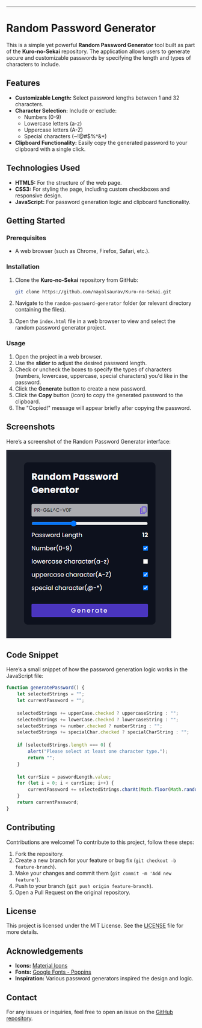 
---

# Random Password Generator

This is a simple yet powerful **Random Password Generator** tool built as part of the **Kuro-no-Sekai** repository. The application allows users to generate secure and customizable passwords by specifying the length and types of characters to include.

## Features

- **Customizable Length:** Select password lengths between 1 and 32 characters.
- **Character Selection:** Include or exclude:
  - Numbers (0-9)
  - Lowercase letters (a-z)
  - Uppercase letters (A-Z)
  - Special characters (~!@#$%^&*)
- **Clipboard Functionality:** Easily copy the generated password to your clipboard with a single click.

## Technologies Used

- **HTML5:** For the structure of the web page.
- **CSS3:** For styling the page, including custom checkboxes and responsive design.
- **JavaScript:** For password generation logic and clipboard functionality.

## Getting Started

### Prerequisites

- A web browser (such as Chrome, Firefox, Safari, etc.).

### Installation

1. Clone the **Kuro-no-Sekai** repository from GitHub:
   ```bash
   git clone https://github.com/nayalsaurav/Kuro-no-Sekai.git
   ```

2. Navigate to the `random-password-generator` folder (or relevant directory containing the files).

3. Open the `index.html` file in a web browser to view and select the random password generator project.

### Usage

1. Open the project in a web browser.
2. Use the **slider** to adjust the desired password length.
3. Check or uncheck the boxes to specify the types of characters (numbers, lowercase, uppercase, special characters) you'd like in the password.
4. Click the **Generate** button to create a new password.
5. Click the **Copy** button (icon) to copy the generated password to the clipboard.
6. The "Copied!" message will appear briefly after copying the password.

## Screenshots

Here’s a screenshot of the Random Password Generator interface:

![Random Password Generator](assets/randomPasword2.PNG)


## Code Snippet

Here’s a small snippet of how the password generation logic works in the JavaScript file:

```javascript
function generatePassword() {
    let selectedStrings = "";
    let currentPassword = "";

    selectedStrings += upperCase.checked ? uppercaseString : "";
    selectedStrings += lowerCase.checked ? lowercaseString : "";
    selectedStrings += number.checked ? numberString : "";
    selectedStrings += specialChar.checked ? specialCharString : "";

    if (selectedStrings.length === 0) {
        alert("Please select at least one character type.");
        return "";
    }

    let currSize = paswordLength.value;
    for (let i = 0; i < currSize; i++) {
        currentPassword += selectedStrings.charAt(Math.floor(Math.random() * selectedStrings.length));
    }
    return currentPassword;
}
```

## Contributing

Contributions are welcome! To contribute to this project, follow these steps:

1. Fork the repository.
2. Create a new branch for your feature or bug fix (`git checkout -b feature-branch`).
3. Make your changes and commit them (`git commit -m 'Add new feature'`).
4. Push to your branch (`git push origin feature-branch`).
5. Open a Pull Request on the original repository.

## License

This project is licensed under the MIT License. See the [LICENSE](LICENSE) file for more details.

## Acknowledgements

- **Icons:** [Material Icons](https://material.io/resources/icons/)
- **Fonts:** [Google Fonts - Poppins](https://fonts.google.com/)
- **Inspiration:** Various password generators inspired the design and logic.

## Contact

For any issues or inquiries, feel free to open an issue on the [GitHub repository](https://github.com/nayalsaurav/Kuro-no-Sekai.git).
